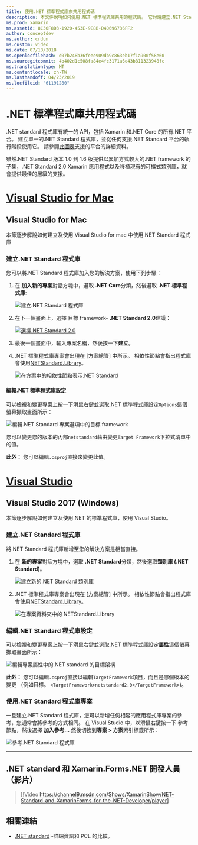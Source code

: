 ```yaml
---
title: 使用.NET 標準程式庫來共用程式碼
description: 本文件說明如何使用.NET 標準程式庫共用的程式碼。 它討論建立.NET Standard 程式庫、 編輯其設定，和在應用程式中使用它。
ms.prod: xamarin
ms.assetid: 8C30F8D3-1920-453E-9E8B-D40696736FF2
author: conceptdev
ms.author: crdun
ms.custom: video
ms.date: 07/18/2018
ms.openlocfilehash: d07b248b36feee909db9c863eb17f1a900f58e60
ms.sourcegitcommit: 4b402d1c508fa84e4fc3171a6e43b811323948fc
ms.translationtype: MT
ms.contentlocale: zh-TW
ms.lasthandoff: 04/23/2019
ms.locfileid: "61191280"
---
```

# <a name="net-standard-library-code-sharing"></a>.NET 標準程式庫共用程式碼

.NET standard 程式庫有統一的 API，包括 Xamarin 和.NET Core 的所有.NET 平台。 建立單一的.NET Standard 程式庫，並從任何支援.NET Standard 平台的執行階段使用它。 請參閱[此圖表](https://docs.microsoft.com/dotnet/standard/net-standard#net-implementation-support)支援的平台的詳細資料。

雖然.NET Standard 版本 1.0 到 1.6 版提供以累加方式較大的.NET framework 的子集，.NET Standard 2.0 Xamarin 應用程式以及移植現有的可攜式類別庫，就會提供最佳的層級的支援。

# <a name="visual-studio-for-mactabmacos"></a>[Visual Studio for Mac](#tab/macos)

## <a name="visual-studio-for-mac"></a>Visual Studio for Mac

本節逐步解說如何建立及使用 Visual Studio for mac 中使用.NET Standard 程式庫

### <a name="creating-a-net-standard-library"></a>建立.NET Standard 程式庫

您可以將.NET Standard 程式庫加入您的解決方案，使用下列步驟：

1. 在 **加入新的專案**對話方塊中，選取 **.NET Core**分類，然後選取 **.NET 標準程式庫**:

    ![建立.NET Standard 程式庫](net-standard-images/vsm01-m157.png "建立.NET Standard 程式庫")

2. 在下一個畫面上，選擇 目標 framework- **.NET Standard 2.0**建議：

    [![選擇.NET Standard 2.0](net-standard-images/vsm01a-m157-sml.png)](net-standard-images/vsm01a-m157.png#lightbox)

3. 最後一個畫面中，輸入專案名稱，然後按一下**建立**。

4. .NET 標準程式庫專案會出現在 [方案總管] 中所示。 相依性節點會指出程式庫會使用[NETStandard.Library](https://www.nuget.org/packages/NETStandard.Library/)。

    ![在方案中的相依性節點表示.NET Standard](net-standard-images/vsm02-m157.png)

#### <a name="editing-net-standard-library-settings"></a>編輯.NET 標準程式庫設定

可以檢視和變更專案上按一下滑鼠右鍵並選取.NET 標準程式庫設定`Options`這個螢幕擷取畫面所示：

![編輯.NET Standard 專案選項中的目標 framework](net-standard-images/vsm03-m157.png "編輯.NET Standard 目標 Framework 專案選項中的版本")

您可以變更您的版本的內部`netstandard`藉由變更`Target Framework`下拉式清單中的值。

**此外：** 您可以編輯`.csproj`直接來變更此值。

# <a name="visual-studiotabwindows"></a>[Visual Studio](#tab/windows)

## <a name="visual-studio-2017-windows"></a>Visual Studio 2017 (Windows)

本節逐步解說如何建立及使用.NET 的標準程式庫，使用 Visual Studio。

### <a name="creating-a-net-standard-library"></a>建立.NET Standard 程式庫

將.NET Standard 程式庫新增至您的解決方案是相當直接。

1. 在 **新的專案**對話方塊中，選取 **.NET Standard**分類，然後選取**類別庫 (.NET Standard)**。

    ![建立新的.NET Standard 類別庫](net-standard-images/vs01-w157.png "建立新的.NET Standard 類別庫")

2. .NET 標準程式庫專案會出現在 [方案總管] 中所示。 相依性節點會指出程式庫會使用[NETStandard.Library](https://www.nuget.org/packages/NETStandard.Library/)。

    ![在專案資料夾中的 NETStandard.Library](net-standard-images/vs02-w157.png "方案中的.NET Standard 專案")

### <a name="editing-net-standard-library-settings"></a>編輯.NET Standard 程式庫設定

可以檢視和變更專案上按一下滑鼠右鍵並選取.NET 標準程式庫設定**屬性**這個螢幕擷取畫面所示：

![編輯專案屬性中的.NET standard 的目標架構](net-standard-images/vs03-w157.png "方式與其他專案參考.NET Standard 程式庫")

**此外：** 您可以編輯`.csproj`直接以編輯`TargetFramework`項目，而且是哪個版本的變更 （例如目標。 `<TargetFramework>netstandard2.0</TargetFramework>`)。

### <a name="using-a-net-standard-library-project"></a>使用.NET Standard 程式庫專案

一旦建立.NET Standard 程式庫，您可以新增任何相容的應用程式庫專案的參考，您通常會將參考的方式相同。 在 Visual Studio 中，以滑鼠右鍵按一下 參考 節點，然後選擇 **加入參考...** 然後切換到**專案 > 方案**索引標籤所示：

![參考.NET Standard 程式庫](net-standard-images/vs04.png "在 Visual Studio 中，以滑鼠右鍵按一下 [參考] 節點並選擇 [加入參考...然後切換至方案的專案] 索引標籤所示")

-----

## <a name="net-standard-and-xamarinforms-for-the-net-developer-video"></a>.NET standard 和 Xamarin.Forms.NET 開發人員 （影片）

> [!Video https://channel9.msdn.com/Shows/XamarinShow/NET-Standard-and-XamarinForms-for-the-NET-Developer/player]

## <a name="related-links"></a>相關連結

* [.NET standard](https://docs.microsoft.com/dotnet/standard/net-standard) -詳細資訊和 PCL 的比較。
